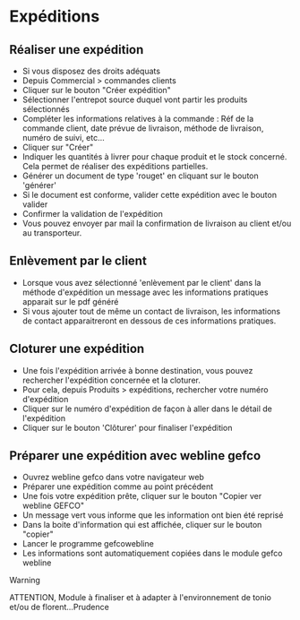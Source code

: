  # Expéditions
 
## Réaliser une expédition
* Si vous disposez des droits adéquats
* Depuis Commercial > commandes clients
* Cliquer sur le bouton "Créer expédition"
* Sélectionner l'entrepot source duquel vont partir les produits sélectionnés
* Compléter les informations relatives à la commande : Réf de la commande client, date prévue de livraison, méthode de livraison, numéro de suivi, etc…
* Cliquer sur "Créer"
* Indiquer les quantités à livrer pour chaque produit et le stock concerné. Cela permet de réaliser des expéditions partielles.
* Générer un document de type 'rouget' en cliquant sur le bouton 'générer'
* Si le document est conforme, valider cette expédition avec le bouton valider
* Confirmer la validation de l'expédition
* Vous pouvez envoyer par mail la confirmation de livraison au client et/ou au transporteur.

## Enlèvement par le client
* Lorsque vous avez sélectionné 'enlèvement par le client' dans la méthode d'expédition un message avec les informations pratiques apparait sur le pdf généré
* Si vous ajouter tout de même un contact de livraison, les informations de contact apparaitreront en dessous de ces informations pratiques.

## Cloturer une expédition
* Une fois l'expédition arrivée à bonne destination, vous pouvez rechercher l'expédition concernée et la cloturer.
* Pour cela, depuis Produits > expéditions, rechercher votre numéro d'expédition
* Cliquer sur le numéro d'expédition de façon à aller dans le détail de l'expédition
* Cliquer sur le bouton 'Clôturer' pour finaliser l'expédition


## Préparer une expédition avec webline gefco
* Ouvrez webline gefco dans votre navigateur web
* Préparer une expédition comme au point précédent
* Une fois votre expédition prête, cliquer sur le bouton "Copier ver webline GEFCO"
* Un message vert vous informe que les information ont bien été reprisé
* Dans la boite d'information qui est affichée, cliquer sur le bouton "copier"
* Lancer le programme gefcowebline
* Les informations sont automatiquement copiées dans le module gefco webline

> [!WARNING]
> ATTENTION, Module à finaliser et à adapter à l'environnement de tonio et/ou de florent…Prudence
